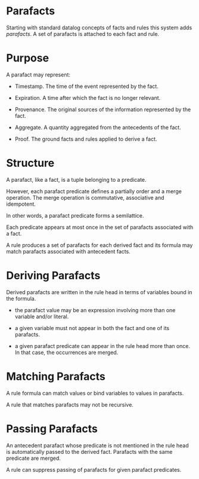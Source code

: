 # Parafacts

Starting with standard datalog concepts of facts and rules this system adds _parafacts_.  A set of parafacts is attached to each fact and rule. 

# Purpose

A parafact may represent:

- Timestamp. The time of the event represented by the fact.

- Expiration. A time after which the fact is no longer relevant. 

- Provenance. The original sources of the information represented by the fact.

- Aggregate.  A quantity aggregated from the antecedents of the fact.

- Proof. The ground facts and rules applied to derive a fact. 

# Structure

A parafact, like a fact, is a tuple belonging to a predicate.  

However, each parafact predicate defines a partially order and a merge operation. The merge operation is commutative, associative and idempotent.

In other words, a parafact predicate forms a semilattice. 

Each predicate appears at most once in the set of parafacts associated with a fact.  

A rule produces a set of parafacts for each derived fact and its formula may match parafacts associated with antecedent facts. 


# Deriving Parafacts

Derived parafacts are written in the rule head in terms of variables bound in the formula. 

- the parafact value may be an expression involving more than one variable and/or literal.

- a given variable must not appear in both the fact and one of its parafacts. 

- a given parafact predicate can appear in the rule head more than once.  In that case, the occurrences are merged.

# Matching Parafacts

A rule formula can match values or bind variables to values in parafacts.   

A rule that matches parafacts may not be recursive.

# Passing Parafacts

An antecedent parafact whose predicate is not mentioned in the rule head is automatically passed to the derived fact. Parafacts with the same predicate are merged.

A rule can suppress passing of parafacts for given parafact predicates.
